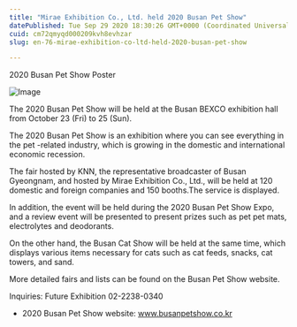 ```yaml
---
title: "Mirae Exhibition Co., Ltd. held 2020 Busan Pet Show"
datePublished: Tue Sep 29 2020 18:30:26 GMT+0000 (Coordinated Universal Time)
cuid: cm72qmyqd000209kvh8evhzar
slug: en-76-mirae-exhibition-co-ltd-held-2020-busan-pet-show

---
```



2020 Busan Pet Show Poster

![Image](https://cdn.hashnode.com/res/hashnode/image/upload/v1739414757471/a5d3cdc6-8bd2-4bf8-9ddf-9a07fa9b5c57.jpeg)

The 2020 Busan Pet Show will be held at the Busan BEXCO exhibition hall from October 23 (Fri) to 25 (Sun).

The 2020 Busan Pet Show is an exhibition where you can see everything in the pet -related industry, which is growing in the domestic and international economic recession.

The fair hosted by KNN, the representative broadcaster of Busan Gyeongnam, and hosted by Mirae Exhibition Co., Ltd., will be held at 120 domestic and foreign companies and 150 booths.The service is displayed.

In addition, the event will be held during the 2020 Busan Pet Show Expo, and a review event will be presented to present prizes such as pet pet mats, electrolytes and deodorants.

On the other hand, the Busan Cat Show will be held at the same time, which displays various items necessary for cats such as cat feeds, snacks, cat towers, and sand.

More detailed fairs and lists can be found on the Busan Pet Show website.

Inquiries: Future Exhibition 02-2238-0340

- 2020 Busan Pet Show website: www.busanpetshow.co.kr